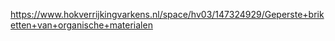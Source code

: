 https://www.hokverrijkingvarkens.nl/space/hv03/147324929/Geperste+briketten+van+organische+materialen
